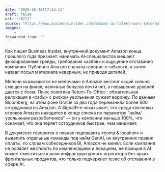 ```yaml
---
date: "2025-08-28T17:53:11"
draft: false
url: "/6211"
source: "https://www.businessinsider.com/amazon-ai-talent-wars-internal-document-2025-8?utm_source=Iterable&utm_medium=email&utm_campaign=Business%20Insider%20Today%20%E2%80%94%C2%A0August%2028,%202025"
images:
    -
forwarded_from: ""
---
```


Как пишет Business Insider, внутренний документ Amazon конца прошлого года признает: нанимать AI‑специалистов мешают фиксированные грейды, требования «хабов» и ощущение отставания компании. Публично Amazon сначала говорил о гибкости, а затем назвал посыл материала неверным, не приводя деталей.

Мелочи оказываются не мелочами: в Amazon вестинг акций сильно смещен на финал, наличных бонусов почти нет, а повышение уровней дается с боем. Плюс политика Return-To-Office : обязательная релокация в «хабы» с риском увольнения сужает воронку. По данным Bloomberg, на этом фоне Oracle за два года переманила более 600 сотрудников из Amazon. А SignalFire показывает, что среди ключевых игроков Amazon находится в конце списка по параметру "найм/увольнение разработчиков" — он у компании меньше 100%, что означает, что она теряет сотрудников быстрее, чем нанимает.

В документе говорится о планах подправить «comp & location» и выделить отдельные команды под найм GenAI, но внутренних правил оплаты, по словам собеседников BI, Amazon не менял. Если компания не ослабит жесткость по компенсациям и локациям, ее позиция в AI может сместиться к роли инфраструктурного агрегатора без ярких фронтальных продуктов, что только подчеркнет тезис об отставании в сфере AI.
